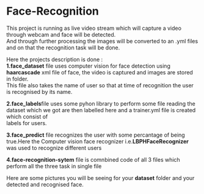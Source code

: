 # Face-Recognition
This project is running as live video stream which will capture a video through webcam and face will be detected.  
And through further processing the images will be converted to an .yml files and on that the recognition task will be done.  

Here the projects description is done :  
**1.face_dataset** file uses computer vision for face detection using **haarcascade** xml file of face, the video is captured and images are stored in folder.  
This file also takes the name of user so that at time of recognition the user is recognised by its name.

**2.face_labels**file uses some pyhon library to perform some file reading the dataset which we got are then labelled here and a trainer.yml file is created which consist of   
labels for users.

**3.face_predict** file recognizes the user with some percantage of being true.Here the Computer vision face recognizer i.e.**LBPHFaceRecognizer** was used to recognize different users    

**4.face-recognition-sytem** file is comnbined code of all 3 files which perform all the three task in single file  

Here are some pictures you will be seeing for your **dataset** folder  and your detected and recognised face.
